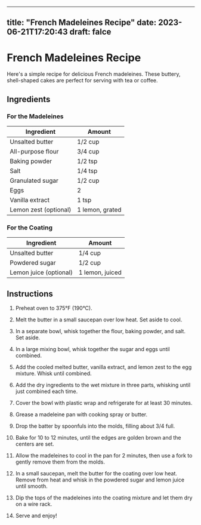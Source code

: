 
---
title: "French Madeleines Recipe"
date: 2023-06-21T17:20:43
draft: falce
---

# French Madeleines Recipe

Here's a simple recipe for delicious French madeleines. These buttery, shell-shaped cakes are perfect for serving with tea or coffee.

## Ingredients

### For the Madeleines

| Ingredient          | Amount         |
|---------------------|----------------|
| Unsalted butter      | 1/2 cup        |
| All-purpose flour    | 3/4 cup        |
| Baking powder        | 1/2 tsp        |
| Salt                 | 1/4 tsp        |
| Granulated sugar     | 1/2 cup        |
| Eggs                 | 2              |
| Vanilla extract      | 1 tsp          |
| Lemon zest (optional)| 1 lemon, grated|

### For the Coating

| Ingredient          | Amount         |
|---------------------|----------------|
| Unsalted butter      | 1/4 cup        |
| Powdered sugar       | 1/2 cup        |
| Lemon juice (optional)| 1 lemon, juiced|

## Instructions

1. Preheat oven to 375°F (190°C).

2. Melt the butter in a small saucepan over low heat. Set aside to cool.

3. In a separate bowl, whisk together the flour, baking powder, and salt. Set aside.

4. In a large mixing bowl, whisk together the sugar and eggs until combined.

5. Add the cooled melted butter, vanilla extract, and lemon zest to the egg mixture. Whisk until combined.

6. Add the dry ingredients to the wet mixture in three parts, whisking until just combined each time.

7. Cover the bowl with plastic wrap and refrigerate for at least 30 minutes.

8. Grease a madeleine pan with cooking spray or butter.

9. Drop the batter by spoonfuls into the molds, filling about 3/4 full.

10. Bake for 10 to 12 minutes, until the edges are golden brown and the centers are set.

11. Allow the madeleines to cool in the pan for 2 minutes, then use a fork to gently remove them from the molds.

12. In a small saucepan, melt the butter for the coating over low heat. Remove from heat and whisk in the powdered sugar and lemon juice until smooth.

13. Dip the tops of the madeleines into the coating mixture and let them dry on a wire rack.

14. Serve and enjoy!
